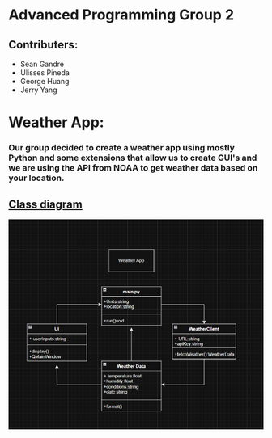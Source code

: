 # Advanced Programming Group 2
## Contributers:
* Sean Gandre
* Ulisses Pineda
* George Huang
* Jerry Yang
# Weather App:
### Our group decided to create a weather app using mostly Python and some extensions that allow us to create GUI's and we are using the API from NOAA to get weather data based on your location.

## [Class diagram]()
![Running App](https://github.com/Rexboy909/ADV_Programming_G2/blob/main/Images/image.png)

